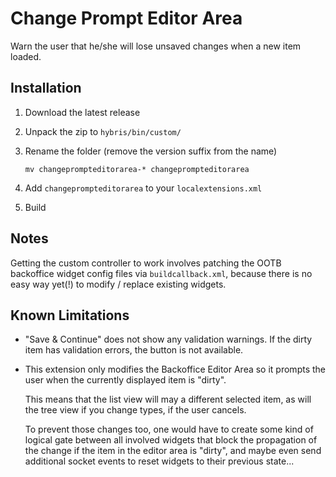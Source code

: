 # Change Prompt Editor Area

Warn the user that he/she will lose unsaved changes when a new item loaded.


## Installation

1. Download the latest release
1. Unpack the zip to `hybris/bin/custom/`
1. Rename the folder (remove the version suffix from the name)
       
       mv changeprompteditorarea-* changeprompteditorarea
       
1. Add `changeprompteditorarea` to your `localextensions.xml`
1. Build

## Notes

Getting the custom controller to work involves patching the OOTB backoffice widget
config files via `buildcallback.xml`, because there is no easy way yet(!) to 
modify / replace existing widgets.

## Known Limitations

- "Save & Continue" does not show any validation warnings. If the dirty item has validation errors,
  the button is not available.

- This extension only modifies the Backoffice Editor Area so it prompts the user
  when the currently displayed item is "dirty".

  This means that the list view will may a different selected item, as will the
  tree view if you change types, if the user cancels. 

  To prevent those changes too, one would have to create some kind of logical gate
  between all involved widgets that block the propagation of the change if the item
  in the editor area is "dirty", and maybe even send additional socket events to
  reset widgets to their previous state...